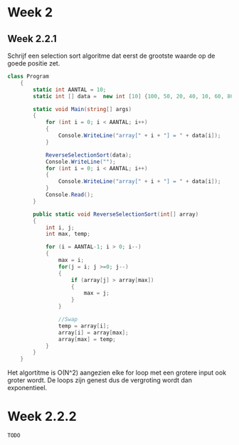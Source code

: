 # Week 2
## Week 2.2.1

Schrijf een selection sort algoritme dat eerst de grootste waarde op de 
goede positie zet.
```C#
class Program
    {
        static int AANTAL = 10;
        static int [] data =  new int [10] {100, 50, 20, 40, 10, 60, 80, 70, 90, 30};

        static void Main(string[] args)
        {
            for (int i = 0; i < AANTAL; i++)
            {
                Console.WriteLine("array[" + i + "] = " + data[i]);
            }

            ReverseSelectionSort(data);
            Console.WriteLine("");
            for (int i = 0; i < AANTAL; i++)
            {
                Console.WriteLine("array[" + i + "] = " + data[i]);
            }
            Console.Read();
        }

        public static void ReverseSelectionSort(int[] array)
        {
            int i, j;
            int max, temp;

            for (i = AANTAL-1; i > 0; i--)
            {
                max = i;
                for(j = i; j >=0; j--)
                {
                    if (array[j] > array[max])
                    {
                        max = j;
                    }
                }

                //Swap
                temp = array[i];
                array[i] = array[max];
                array[max] = temp;
            }
        }
    }
```

Het algortitme is O(N^2) aangezien elke for loop met een grotere input ook groter wordt.
De loops zijn genest dus de vergroting wordt dan exponentieel.

# Week 2.2.2
```C#
TODO
```

